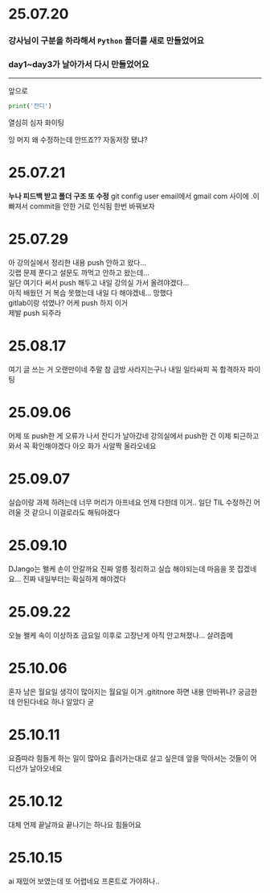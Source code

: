 # 25.07.20
### 강사님이 구분을 하라해서 `Python` 폴더를 새로 만들었어요
### day1~day3가 날아가서 다시 만들었어요
---
앞으로
```python
print('잔디')
```
열심히 심자 화이팅

잉 머지
왜 수정하는데 안뜨죠??
자동저장 됐냐?
# 25.07.21
**누나 피드백 받고 폴더 구조 또 수정**
git config user email에서 gmail com 사이에 .이 빠져서 commit을 안한 거로 인식됨 한번 바꿔보자
# 25.07.29
아 강의실에서 정리한 내용 push 안하고 왔다...  
깃랩 문제 푼다고 설문도 까먹고 안하고 왔는데...  
일단 여기다 써서 push 해두고 내일 강의실 가서 올려야겠다...  
아직 배웠던 거 복습 못했는데 내일 다 해야겠네... 망했다  
gitlab이랑 섞였나? 어케 push 하지 이거  
제발 push 되주라
# 25.08.17
여기 글 쓰는 거 오랜만이네 주말 참 금방 사라지는구나
내일 일타싸피 꼭 합격하자 파이팅 

# 25.09.06
어제 또 push한 게 오류가 나서 잔디가 날아갔네
강의실에서 push한 건 이제 퇴근하고 와서 꼭 확인해야겠다
아오 화가 사알짝 올라오네요

# 25.09.07
실습이랑 과제 하려는데 너무 머리가 아프네요 언제 다한데 이거..
일단 TIL 수정하긴 어려울 것 같으니 이걸로라도 해둬야겠다

# 25.09.10
DJango는 왤케 손이 안갈까요
진짜 얼릉 정리하고 실습 해야되는데
마음을 못 잡겠네요...
진짜 내일부터는 확실하게 해야겠다

# 25.09.22
오늘 왤케 속이 이상하죠
금요일 이후로 고장난게 아직 안고쳐졌나... 살려줍메

# 25.10.06
혼자 남은 월요일
생각이 많아지는 월요일
이거 .gititnore 하면 내용 안바뀌나? 궁금한데
안된다네요 하나 알았다 굳

# 25.10.11
요즘따라 힘들게 하는 일이 많아요
흘러가는대로 살고 싶은데
앞을 막아서는 것들이 어디선가 날아오네요

# 25.10.12
대체 언제 끝날까요
끝나기는 하나요
힘들어요

# 25.10.15
ai 재밌어 보였는데 또 어렵네요
프론트로 가야하나..